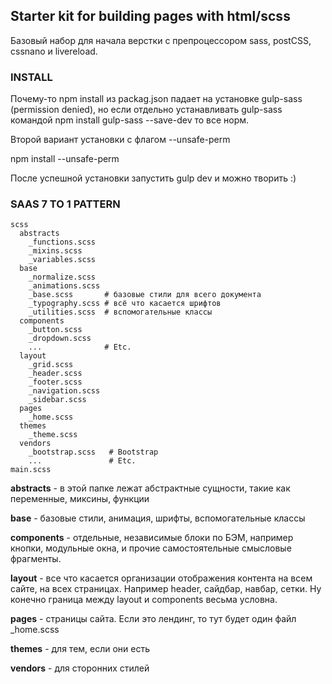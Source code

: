 ## Starter kit for building pages with html/scss
Базовый набор для начала верстки с препроцессором sass, postCSS, cssnano и livereload. 


### INSTALL
Почему-то npm install из packag.json падает на установке gulp-sass (permission denied), но если отдельно устанавливать gulp-sass командой npm install gulp-sass --save-dev то все норм.

Второй вариант установки с флагом --unsafe-perm

npm install --unsafe-perm

После успешной установки запустить gulp dev и можно творить :)


### SAAS 7 TO 1 PATTERN  
    scss  
      abstracts  
        _functions.scss  
        _mixins.scss  
        _variables.scss  
      base  
        _normalize.scss  
        _animations.scss  
        _base.scss       # базовые стили для всего документа  
        _typography.scss # всё что касается шрифтов  
        _utilities.scss  # вспомогательные классы  
      components  
        _button.scss  
        _dropdown.scss  
        ...              # Etc.  
      layout  
        _grid.scss  
        _header.scss  
        _footer.scss  
        _navigation.scss  
        _sidebar.scss  
      pages  
        _home.scss  
      themes  
        _theme.scss  
      vendors  
        _bootstrap.scss   # Bootstrap  
        ...               # Etc.  
    main.scss  

**abstracts** - в этой папке лежат абстрактные сущности, такие как переменные, миксины, функции

**base** - базовые стили, анимация, шрифты, вспомогательные классы

**components** - отдельные, независимые блоки по БЭМ, например кнопки, модульные окна, и прочие самостоятельные смысловые фрагменты.

**layout** - все что касается организации отображения контента на всем сайте, на всех страницах. Например header, сайдбар, навбар, сетки. Ну конечно граница между layout и components весьма условна. 

**pages** - страницы сайта. Если это лендинг, то тут будет один файл _home.scss

**themes** - для тем, если они есть

**vendors** - для сторонних стилей

